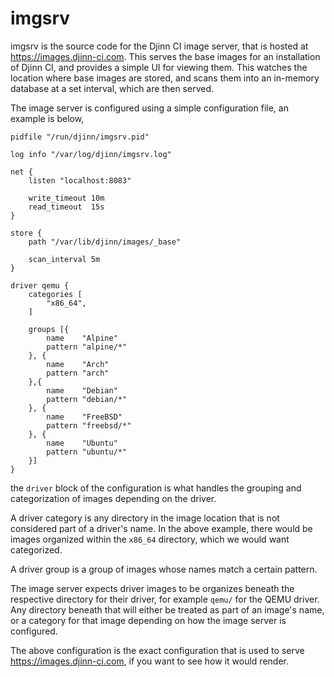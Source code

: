 # imgsrv

imgsrv is the source code for the Djinn CI image server, that is hosted at
https://images.djinn-ci.com. This serves the base images for an installation
of Djinn CI, and provides a simple UI for viewing them. This watches the
location where base images are stored, and scans them into an in-memory database
at a set interval, which are then served.

The image server is configured using a simple configuration file, an example is
below,

    pidfile "/run/djinn/imgsrv.pid"
    
    log info "/var/log/djinn/imgsrv.log"
    
    net {
    	listen "localhost:8083"
    
    	write_timeout 10m
    	read_timeout  15s
    }
    
    store {
    	path "/var/lib/djinn/images/_base"
    
    	scan_interval 5m
    }
    
    driver qemu {
    	categories [
    		"x86_64",
    	]
    
    	groups [{
    		name    "Alpine"
    		pattern "alpine/*"
    	}, {
    		name    "Arch"
    		pattern "arch"
    	},{
    		name    "Debian"
    		pattern "debian/*"
    	}, {
    		name    "FreeBSD"
    		pattern "freebsd/*"
    	}, {
    		name    "Ubuntu"
    		pattern "ubuntu/*"
    	}]
    }

the `driver` block of the configuration is what handles the grouping and
categorization of images depending on the driver.

A driver category is any directory in the image location that is not considered
part of a driver's name. In the above example, there would be images organized
within the `x86_64` directory, which we would want categorized.

A driver group is a group of images whose names match a certain pattern.

The image server expects driver images to be organizes beneath the respective
directory for their driver, for example `qemu/` for the QEMU driver. Any
directory beneath that will either be treated as part of an image's name, or
a category for that image depending on how the image server is configured.

The above configuration is the exact configuration that is used to serve
https://images.djinn-ci.com, if you want to see how it would render.
